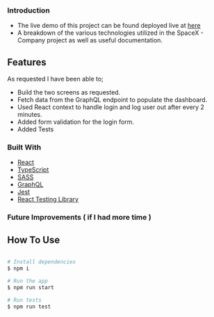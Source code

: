 ### Introduction

- The live demo of this project can be found deployed live at [here](https://spacex-company.netlify.app/)
- A breakdown of the various technologies utilized in the SpaceX - Company project as well as useful documentation.

## Features

As requested I have been able to;

- Build the two screens as requested.
- Fetch data from the GraphQL endpoint to populate the dashboard.
- Used React context to handle login and log user out after every 2 minutes.
- Added form validation for the login form.
- Added Tests

### Built With

- [React](https://reactjs.org/)
- [TypeScript](https://www.typescriptlang.org/)
- [SASS](https://sass-lang.com/)
- [GraphQL](https://graphql.org)
- [Jest](https://jestjs.io/)
- [React Testing Library](https://testing-library.com/docs/react-testing-library/intro/)

### Future Improvements ( if I had more time )


## How To Use

```bash

# Install dependencies
$ npm i

# Run the app
$ npm run start

# Run tests
$ npm run test
```